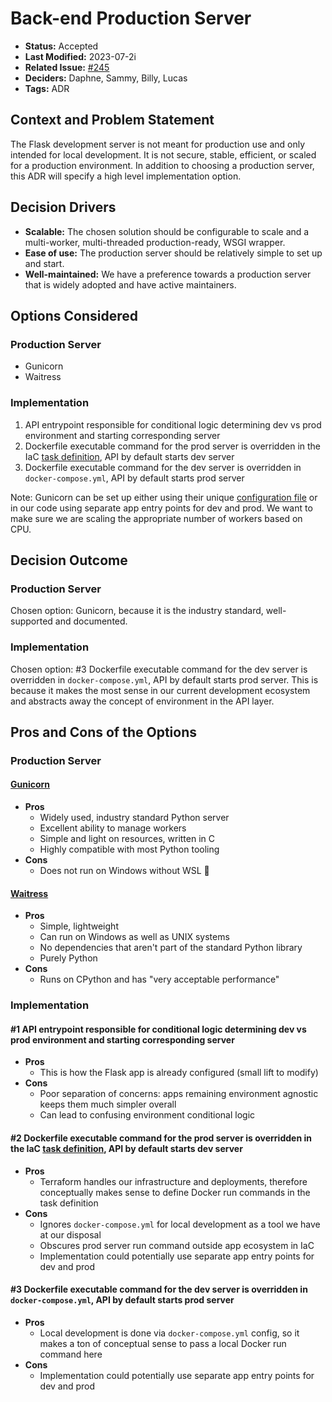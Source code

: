 # Back-end Production Server

* **Status:** Accepted
* **Last Modified:** 2023-07-2i
* **Related Issue:** [#245](https://github.com/HHS/simpler-grants-gov/issues/245)
* **Deciders:** Daphne, Sammy, Billy, Lucas
* **Tags:** ADR

## Context and Problem Statement

The Flask development server is not meant for production use and only intended for local development. It is not secure, stable, efficient, or scaled for a production environment. In addition to choosing a production server, this ADR will specify a high level implementation option.

## Decision Drivers

* **Scalable:** The chosen solution should be configurable to scale and a multi-worker, multi-threaded production-ready, WSGI wrapper.
* **Ease of use:** The production server should be relatively simple to set up and start.
* **Well-maintained:** We have a preference towards a production server that is widely adopted and have active maintainers.

## Options Considered

### Production Server

* Gunicorn
* Waitress

### Implementation

1. API entrypoint responsible for conditional logic determining dev vs prod environment and starting corresponding server
2. Dockerfile executable command for the prod server is overridden in the IaC [task definition](https://docs.aws.amazon.com/AmazonECS/latest/developerguide/task_definition_parameters.html), API by default starts dev server
3. Dockerfile executable command for the dev server is overridden in `docker-compose.yml`, API by default starts prod server

Note: Gunicorn can be set up either using their unique [configuration file](https://docs.gunicorn.org/en/latest/configure.html) or in our code using separate app entry points for dev and prod. We want to make sure we are scaling the appropriate number of workers based on CPU.

## Decision Outcome

### Production Server

Chosen option: Gunicorn, because it is the industry standard, well-supported and documented.

### Implementation

Chosen option: #3 Dockerfile executable command for the dev server is overridden in `docker-compose.yml`, API by default starts prod server. This is because it makes the most sense in our current development ecosystem and abstracts away the concept of environment in the API layer.

## Pros and Cons of the Options

### Production Server

#### [Gunicorn](https://gunicorn.org/)

* **Pros**
  * Widely used, industry standard Python server
  * Excellent ability to manage workers
  * Simple and light on resources, written in C
  * Highly compatible with most Python tooling
* **Cons**
  * Does not run on Windows without WSL 🧐

#### [Waitress](https://github.com/Pylons/waitress)

* **Pros**
  * Simple, lightweight
  * Can run on Windows as well as UNIX systems
  * No dependencies that aren't part of the standard Python library
  * Purely Python
* **Cons**
  * Runs on CPython and has "very acceptable performance"

### Implementation

#### #1 API entrypoint responsible for conditional logic determining dev vs prod environment and starting corresponding server

* **Pros**
  * This is how the Flask app is already configured (small lift to modify)
* **Cons**
  * Poor separation of concerns: apps remaining environment agnostic keeps them much simpler overall
  * Can lead to confusing environment conditional logic

#### #2 Dockerfile executable command for the prod server is overridden in the IaC [task definition](https://docs.aws.amazon.com/AmazonECS/latest/developerguide/task_definition_parameters.html), API by default starts dev server

* **Pros**
  * Terraform handles our infrastructure and deployments, therefore conceptually makes sense to define Docker run commands in the task definition
* **Cons**
  * Ignores `docker-compose.yml` for local development as a tool we have at our disposal
  * Obscures prod server run command outside app ecosystem in IaC
  * Implementation could potentially use separate app entry points for dev and prod

#### #3 Dockerfile executable command for the dev server is overridden in `docker-compose.yml`, API by default starts prod server

* **Pros**
  * Local development is done via `docker-compose.yml` config, so it makes a ton of conceptual sense to pass a local Docker run command here
* **Cons**
  * Implementation could potentially use separate app entry points for dev and prod
